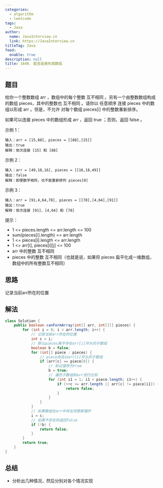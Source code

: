 ```yaml
---
categories: 
  - algorithm
  - leetcode
tags: 
  - Java
author: 
  name: JavaInterview.cn
  link: https://JavaInterview.cn
titleTag: Java
feed: 
  enable: true
description: null
title: 1640. 能否连接形成数组
---
```


## 题目
给你一个整数数组 arr ，数组中的每个整数 互不相同 。另有一个由整数数组构成的数组 pieces，其中的整数也 互不相同 。请你以 任意顺序 连接 pieces 中的数组以形成 arr 。但是，不允许 对每个数组 pieces[i] 中的整数重新排序。

如果可以连接 pieces 中的数组形成 arr ，返回 true ；否则，返回 false 。



示例 1：

    输入：arr = [15,88], pieces = [[88],[15]]
    输出：true
    解释：依次连接 [15] 和 [88]
示例 2：

    输入：arr = [49,18,16], pieces = [[16,18,49]]
    输出：false
    解释：即便数字相符，也不能重新排列 pieces[0]
示例 3：

    输入：arr = [91,4,64,78], pieces = [[78],[4,64],[91]]
    输出：true
    解释：依次连接 [91]、[4,64] 和 [78]


提示：

* 1 <= pieces.length <= arr.length <= 100
* sum(pieces[i].length) == arr.length
* 1 <= pieces[i].length <= arr.length
* 1 <= arr[i], pieces[i][j] <= 100
* arr 中的整数 互不相同
* pieces 中的整数 互不相同（也就是说，如果将 pieces 扁平化成一维数组，数组中的所有整数互不相同）



## 思路

记录当前arr所在的位置

## 解法
```java
class Solution {
    public boolean canFormArray(int[] arr, int[][] pieces) {
        for (int i = 0; i < arr.length; i++) {
            // 记录当前arr所在的位置
            int c = i;
            // 默认pieces离不存在arr[i]开头的子数组
            boolean b = false;
            for (int[] piece : pieces) {
                // piece存在以arr[i]开头的子数组
                if (arr[c] == piece[0]) {
                    // 标记值改为true
                    b = true;
                    // 遍历子数组和arr进行比较
                    for (int i1 = 1; i1 < piece.length; i1++) {
                        if (++c >= arr.length || arr[c] != piece[i1]) {
                            return false;
                        }
                    }
                }
            }
            // 如果数组在arr中存在则更新循环
            i = c;
            // 如果不存在则返回false
            if (!b) {
                return false;
            }
        }
        return true;
    }
}

```

## 总结

- 分析出几种情况，然后分别对各个情况实现 
